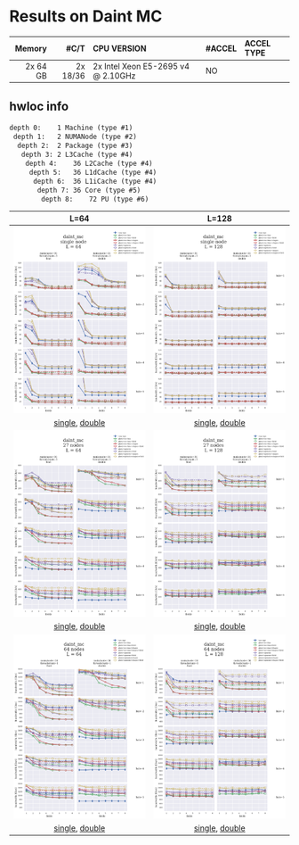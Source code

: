 # Results on Daint MC

|Memory   |#C/T     |CPU VERSION                        | #ACCEL  |ACCEL TYPE|
|--------:|--------:|:----------------------------------|:--------|:---------|
|2x 64 GB |2x 18/36 |2x Intel Xeon E5-2695 v4 @ 2.10GHz |NO       |          |

## hwloc info

    depth 0:	1 Machine (type #1)
     depth 1:	2 NUMANode (type #2)
      depth 2:	2 Package (type #3)
       depth 3:	2 L3Cache (type #4)
        depth 4:	36 L2Cache (type #4)
         depth 5:	36 L1dCache (type #4)
          depth 6:	36 L1iCache (type #4)
           depth 7:	36 Core (type #5)
            depth 8:	72 PU (type #6)




<!--
<img src="daint_mc_001_64.png" width="480"/> <img src="daint_mc_001_128.png" width="480"/>

<img src="daint_mc_027_64.png" width="480"/> <img src="daint_mc_027_128.png" width="480"/>

<img src="daint_mc_064_64.png" width="480"/> <img src="daint_mc_064_128.png" width="480"/>
-->

L=64 | L=128
:---:|:----:
![](daint_mc_0001_064.png) | ![](daint_mc_0001_128.png)
[single](daint_mc_0001_064_float.md), [double](daint_mc_0001_064_double.md) | [single](daint_mc_0001_128_float.md), [double](daint_mc_0001_128_double.md)
![](daint_mc_0027_064.png) | ![](daint_mc_0027_128.png)
[single](daint_mc_0027_064_float.md), [double](daint_mc_0027_064_double.md) | [single](daint_mc_0027_128_float.md), [double](daint_mc_0027_128_double.md)
![](daint_mc_0064_064.png) | ![](daint_mc_0064_128.png)
[single](daint_mc_0064_064_float.md), [double](daint_mc_0064_064_double.md) | [single](daint_mc_0064_128_float.md), [double](daint_mc_0064_128_double.md)


